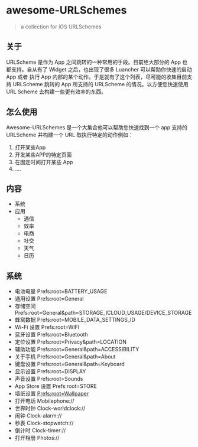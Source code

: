 # awesome-URLSchemes
> a collection for iOS URLSchemes

## 关于

URLScheme 是作为 App 之间跳转的一种常用的手段。目前绝大部分的 App 也都支持。自从有了 Widget 之后，也出现了很多 Luancher 可以帮助你快速的启动 App 或者 执行 App 内部的某个动作。于是就有了这个列表，尽可能的收集目前支持 URLScheme 跳转的 App 所支持的 URLScheme 的情况。以方便您快速使用 URL Scheme 去构建一些更有效率的东西。


## 怎么使用

Awesome-URLSchemes 是一个大集合他可以帮助您快速找到一个 app 支持的 URLScheme 并构建一个 URL 取执行特定的动作例如：

1. 打开某些App
2. 开发某些APP的特定页面
3. 在固定时间打开某些 App
4. ....

## 内容

* 系统
* 应用
  - 通信
  - 效率
  - 电商
  - 社交
  - 天气
  - 日历

## 系统

* 电池电量 Prefs:root=BATTERY_USAGE
* 通用设置 Prefs:root=General
* 存储空间 Prefs:root=General&path=STORAGE_ICLOUD_USAGE/DEVICE_STORAGE
* 蜂窝数据 Prefs:root=MOBILE_DATA_SETTINGS_ID
* Wi-Fi 设置 Prefs:root=WIFI
* 蓝牙设置 Prefs:root=Bluetooth
* 定位设置 Prefs:root=Privacy&path=LOCATION
* 辅助功能 Prefs:root=General&path=ACCESSIBILITY
* 关于手机 Prefs:root=General&path=About
* 键盘设置 Prefs:root=General&path=Keyboard
* 显示设置 Prefs:root=DISPLAY
* 声音设置 Prefs:root=Sounds
* App Store 设置 Prefs:root=STORE
* 墙纸设置 [Prefs:root=Wallpaper](Prefs:root=Wallpaper)
* 打开电话 Mobilephone://
* 世界时钟 Clock-worldclock://
* 闹钟 Clock-alarm://
* 秒表 Clock-stopwatch://
* 倒计时 Clock-timer://
* 打开相册 Photos://
